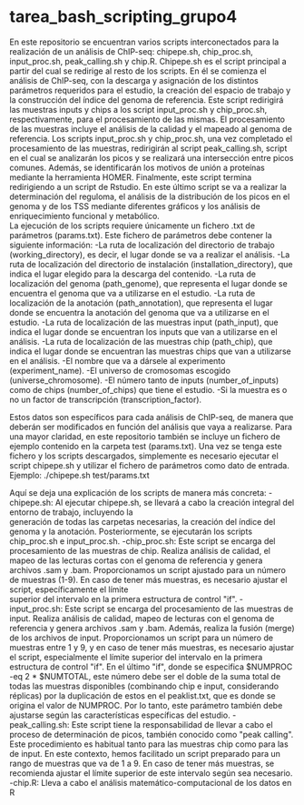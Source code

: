 # tarea_bash_scripting_grupo4
En este repositorio se encuentran varios scripts interconectados para la realización de un análisis de ChIP-seq: chipepe.sh, chip_proc.sh, input_proc.sh, peak_calling.sh y chip.R. Chipepe.sh es el script principal a partir del cual se redirige al resto de los scripts. En él se comienza el análisis de ChIP-seq, con la descarga y asignación de los distintos parámetros requeridos para el estudio, la creación del espacio de trabajo y la construcción del índice del genoma de referencia. Este script redirigirá las muestras inputs y chips a los script input_proc.sh y chip_proc.sh, respectivamente, para el procesamiento de las mismas. El procesamiento de las muestras incluye el análisis de la calidad y el mapeado al genoma de referencia. Los scripts input_proc.sh y chip_proc.sh, una vez completado el procesamiento de las muestras, redirigirán al script peak_calling.sh, script en el cual se analizarán los picos y se realizará una intersección entre picos comunes. Además, se identificarán los motivos de unión a proteínas mediante la herramienta HOMER. Finalmente, este script termina redirigiendo a un script de Rstudio. En este último script se va a realizar la determinación del reguloma, el análisis de la distribución de los picos en el genoma y de los TSS mediante diferentes gráficos y los análisis de enriquecimiento funcional y metabólico.  
La ejecución de los scripts requiere únicamente un fichero .txt de parámetros (params.txt). Este fichero de parámetros debe contener la siguiente información:
  -La ruta de localización del directorio de trabajo (working_directory), es decir, el lugar donde se va a realizar el          análisis.
  -La ruta de localización del directorio de instalación (installation_directory), que indica el lugar elegido para la          descarga del contenido.
  -La ruta de localización del genoma (path_genome), que representa el lugar donde se encuentra el genoma que va a              utilizarse en el estudio.
  -La ruta de localización de la anotación (path_annotation), que representa el lugar donde se encuentra la anotación           del genoma que va a utilizarse en el estudio.
  -La ruta de localización de las muestras input (path_input), que indica el lugar donde se encuentran los inputs que           van a utilizarse en el análisis.
  -La ruta de localización de las muestras chip (path_chip), que indica el lugar donde se encuentran las muestras chips que     van a utilizarse en el análisis.
  -El nombre que va a dársele al experimento (experiment_name).
  -El universo de cromosomas escogido (universe_chromosome).
  -El número tanto de inputs (number_of_inputs) como de chips (number_of_chips) que tiene el estudio.
  -Si la muestra es o no un factor de transcripción (transcription_factor).
 
Estos datos son específicos para cada análisis de ChIP-seq, de manera que deberán ser modificados en función del análisis que vaya a realizarse.
Para una mayor claridad, en este repositorio también se incluye un fichero de ejemplo contenido en la carpeta test (params.txt).
Una vez se tenga este fichero y los scripts descargados, simplemente es necesario ejecutar el script chipepe.sh y utilizar el fichero de parámetros como dato de entrada. Ejemplo: ./chipepe.sh test/params.txt

Aquí se deja una explicación de los scripts de manera más concreta:
  -chipepe.sh: Al ejecutar chipepe.sh, se llevará a cabo la creación integral del entorno de trabajo, incluyendo la       
   generación de todas las carpetas necesarias, la creación del índice del genoma y la anotación. Posteriormente, se 
   ejecutarán los scripts chip_proc.sh e input_proc.sh.
  -chip_proc.sh: Este script se encarga del procesamiento de las muestras de chip. Realiza análisis de calidad, el mapeo de     las lecturas cortas con el genoma de referencia y genera archivos .sam y .bam. Proporcionamos un script ajustado para un     número de muestras (1-9). En caso de tener más muestras, es necesario ajustar el script, específicamente el límite       
   superior del intervalo en la primera estructura de control "if". 
  -input_proc.sh: Este script se encarga del procesamiento de las muestras de input. Realiza análisis de calidad, mapeo de      lecturas con el genoma de referencia y genera archivos .sam y .bam. Además, realiza la fusión (merge) de los archivos de     input. Proporcionamos un script para un número de muestras entre 1 y 9, y en caso de tener más muestras, es necesario        ajustar el script, especialmente el límite superior del intervalo en la primera estructura de control "if". En el último     "if", donde se especifica $NUMPROC -eq 2 * $NUMTOTAL, este número debe ser el doble de la suma total de todas las            muestras disponibles (combinando chip e input, considerando réplicas) por la duplicación de estos en el peaklist.txt, que    es donde se origina el valor de NUMPROC. Por lo tanto, este parámetro también debe ajustarse según las características       específicas del estudio.
  -peak_calling.sh: Este script tiene la responsabilidad de llevar a cabo el proceso de determinación de picos, también         conocido como "peak calling". Este procedimiento es habitual tanto para las muestras chip como para las de input. En este    contexto, hemos facilitado un script preparado para un rango de muestras que va de 1 a 9. En caso de tener más muestras,     se recomienda ajustar el límite superior de este intervalo según sea necesario.
  -chip.R: Lleva a cabo el análisis matemático-computacional de los datos en R


